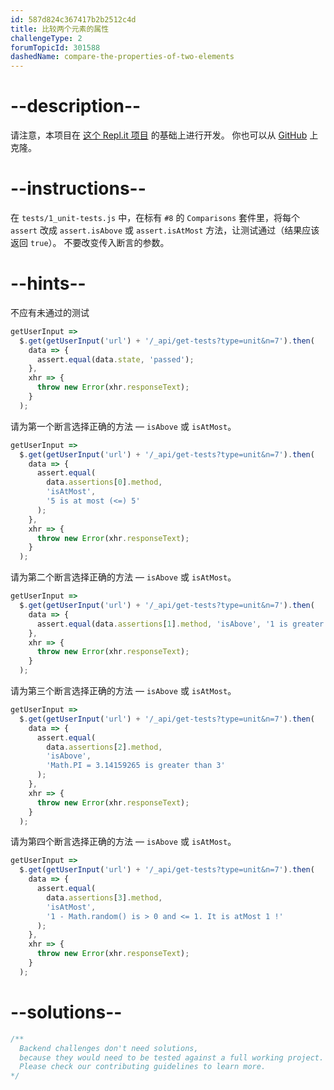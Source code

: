 ```yaml
---
id: 587d824c367417b2b2512c4d
title: 比较两个元素的属性
challengeType: 2
forumTopicId: 301588
dashedName: compare-the-properties-of-two-elements
---
```


# --description--

请注意，本项目在 [这个 Repl.it 项目](https://repl.it/github/freeCodeCamp/boilerplate-mochachai) 的基础上进行开发。 你也可以从 [GitHub](https://repl.it/github/freeCodeCamp/boilerplate-mochachai) 上克隆。

# --instructions--

在 `tests/1_unit-tests.js` 中，在标有 `#8` 的 `Comparisons` 套件里，将每个 `assert` 改成 `assert.isAbove` 或 `assert.isAtMost` 方法，让测试通过（结果应该返回 `true`）。 不要改变传入断言的参数。

# --hints--

不应有未通过的测试

```js
getUserInput =>
  $.get(getUserInput('url') + '/_api/get-tests?type=unit&n=7').then(
    data => {
      assert.equal(data.state, 'passed');
    },
    xhr => {
      throw new Error(xhr.responseText);
    }
  );
```

请为第一个断言选择正确的方法 — `isAbove` 或 `isAtMost`。

```js
getUserInput =>
  $.get(getUserInput('url') + '/_api/get-tests?type=unit&n=7').then(
    data => {
      assert.equal(
        data.assertions[0].method,
        'isAtMost',
        '5 is at most (<=) 5'
      );
    },
    xhr => {
      throw new Error(xhr.responseText);
    }
  );
```

请为第二个断言选择正确的方法 — `isAbove` 或 `isAtMost`。

```js
getUserInput =>
  $.get(getUserInput('url') + '/_api/get-tests?type=unit&n=7').then(
    data => {
      assert.equal(data.assertions[1].method, 'isAbove', '1 is greater than 0');
    },
    xhr => {
      throw new Error(xhr.responseText);
    }
  );
```

请为第三个断言选择正确的方法 — `isAbove` 或 `isAtMost`。

```js
getUserInput =>
  $.get(getUserInput('url') + '/_api/get-tests?type=unit&n=7').then(
    data => {
      assert.equal(
        data.assertions[2].method,
        'isAbove',
        'Math.PI = 3.14159265 is greater than 3'
      );
    },
    xhr => {
      throw new Error(xhr.responseText);
    }
  );
```

请为第四个断言选择正确的方法 — `isAbove` 或 `isAtMost`。

```js
getUserInput =>
  $.get(getUserInput('url') + '/_api/get-tests?type=unit&n=7').then(
    data => {
      assert.equal(
        data.assertions[3].method,
        'isAtMost',
        '1 - Math.random() is > 0 and <= 1. It is atMost 1 !'
      );
    },
    xhr => {
      throw new Error(xhr.responseText);
    }
  );
```

# --solutions--

```js
/**
  Backend challenges don't need solutions, 
  because they would need to be tested against a full working project. 
  Please check our contributing guidelines to learn more.
*/
```
